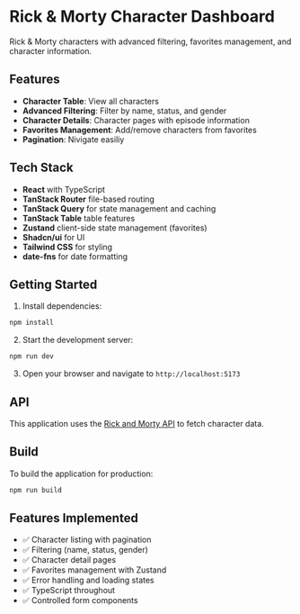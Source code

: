 # Rick & Morty Character Dashboard

Rick & Morty characters with advanced filtering, favorites management, and character information.

## Features

- **Character Table**: View all characters 
- **Advanced Filtering**: Filter by name, status, and gender
- **Character Details**: Character pages with episode information
- **Favorites Management**: Add/remove characters from favorites
- **Pagination**: Nivigate easiliy

## Tech Stack

- **React** with TypeScript
- **TanStack Router** file-based routing
- **TanStack Query** for state management and caching
- **TanStack Table**  table features
- **Zustand** client-side state management (favorites)
- **Shadcn/ui** for UI 
- **Tailwind CSS** for styling
- **date-fns** for date formatting

## Getting Started

1. Install dependencies:
```bash
npm install
```

2. Start the development server:
```bash
npm run dev
```

3. Open your browser and navigate to `http://localhost:5173`


## API

This application uses the [Rick and Morty API](https://rickandmortyapi.com/) to fetch character data.

## Build

To build the application for production:

```bash
npm run build
```

## Features Implemented

- ✅ Character listing with pagination
- ✅ Filtering (name, status, gender)
- ✅ Character detail pages
- ✅ Favorites management with Zustand
- ✅ Error handling and loading states
- ✅ TypeScript throughout
- ✅ Controlled form components